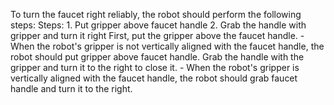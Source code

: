 To turn the faucet right reliably, the robot should perform the following steps:
    Steps:  1. Put gripper above faucet handle  2. Grab the handle with gripper and turn it right
    First, put the gripper above the faucet handle.
    - When the robot's gripper is not vertically aligned with the faucet handle, the robot should put gripper above faucet handle.
    Grab the handle with the gripper and turn it to the right to close it.
    - When the robot's gripper is vertically aligned with the faucet handle, the robot should grab faucet handle and turn it to the right.